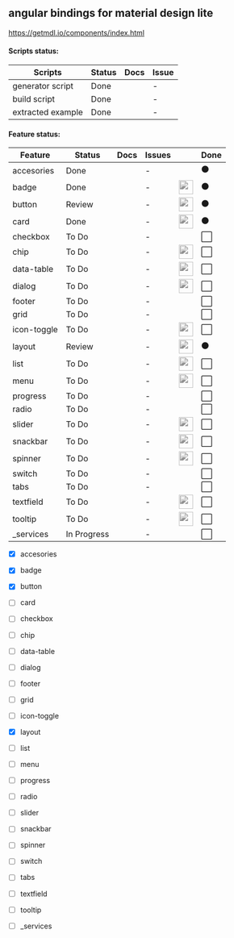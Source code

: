 ## angular bindings for material design lite
https://getmdl.io/components/index.html

#### Scripts status:

| Scripts          | Status                              | Docs         | Issue          |
|------------------|-------------------------------------|--------------|----------------|
| generator script |                             Done    |              |              - |
| build script     |                             Done    |              |              - |
| extracted example|                             Done    |              |              - |


#### Feature status:
| Feature          | Status      | Docs  | Issues |                                                                                                     |  Done                |
|------------------|-------------|-------|--------|-----------------------------------------------------------------------------------------------------|----------------------|
| accesories       |      Done   |       |      - |                                                                                                     | :black_circle:       |
| badge            |      Done   |       |      - |<img src="https://getmdl.io/assets/comp_badges.png" width="28" style="filter: grayscale(100%);">     | :black_circle:       |
| button           |    Review   |       |      - |<img src="https://getmdl.io/assets/comp_buttons.png" width="28" style="filter: grayscale(100%);">    | :black_circle:       |
| card             |      Done   |       |      - |<img src="https://getmdl.io/assets/comp_cards.png" width="28" style="filter: grayscale(100%);">      | :black_circle:       |
| checkbox         |     To Do   |       |      - |                                                                                                     | :white_large_square: |
| chip             |     To Do   |       |      - |<img src="https://getmdl.io/assets/comp_chips.png" width="28" style="filter: grayscale(100%);">      | :white_large_square: |
| data-table       |     To Do   |       |      - |<img src="https://getmdl.io/assets/comp_tables.png" width="28" style="filter: grayscale(100%);">     | :white_large_square: |
| dialog           |     To Do   |       |      - |<img src="https://getmdl.io/assets/comp_dialog.png" width="28" style="filter: grayscale(100%);">     | :white_large_square: |
| footer           |     To Do   |       |      - |                                                                                                     | :white_large_square: |
| grid             |     To Do   |       |      - |                                                                                                     | :white_large_square: |
| icon-toggle      |     To Do   |       |      - |<img src="https://getmdl.io/assets/comp_toggles.png" width="28" style="filter: grayscale(100%);">    | :white_large_square: |
| layout           |    Review   |       |      - |<img src="https://getmdl.io/assets/comp_layout.png" width="28" style="filter: grayscale(100%);">     | :black_circle:       |
| list             |     To Do   |       |      - |<img src="https://getmdl.io/assets/comp_lists.png" width="28" style="filter: grayscale(100%);">      | :white_large_square: |
| menu             |     To Do   |       |      - |<img src="https://getmdl.io/assets/comp_menus.png" width="28" style="filter: grayscale(100%);">      | :white_large_square: |
| progress         |     To Do   |       |      - |                                                                                                     | :white_large_square: |
| radio            |     To Do   |       |      - |                                                                                                     | :white_large_square: |
| slider           |     To Do   |       |      - |<img src="https://getmdl.io/assets/comp_sliders.png" width="28" style="filter: grayscale(100%);">    | :white_large_square: |
| snackbar         |     To Do   |       |      - |<img src="https://getmdl.io/assets/comp_snackbar.png" width="28" style="filter: grayscale(100%);">   | :white_large_square: |
| spinner          |     To Do   |       |      - |<img src="https://getmdl.io/assets/comp_loading.png" width="28" style="filter: grayscale(100%);">    | :white_large_square: |
| switch           |     To Do   |       |      - |                                                                                                     | :white_large_square: |
| tabs             |     To Do   |       |      - |                                                                                                     | :white_large_square: |
| textfield        |     To Do   |       |      - |<img src="https://getmdl.io/assets/comp_textfields.png" width="28" style="filter: grayscale(100%);"> | :white_large_square: |
| tooltip          |     To Do   |       |      - |<img src="https://getmdl.io/assets/comp_tooltips.png" width="28" style="filter: grayscale(100%);">   | :white_large_square: |
| _services        | In Progress |       |      - |                                                                                                     | :white_large_square: |
                                 

- [x] accesories 
- [x] badge      
- [x] button     
- [ ] card       
- [ ] checkbox   
- [ ] chip       
- [ ] data-table 
- [ ] dialog     
- [ ] footer     
- [ ] grid       
- [ ] icon-toggle
- [x] layout     
- [ ] list       
- [ ] menu       
- [ ] progress   
- [ ] radio      
- [ ] slider     
- [ ] snackbar   
- [ ] spinner    
- [ ] switch     
- [ ] tabs       
- [ ] textfield  
- [ ] tooltip    
- [ ] _services  







